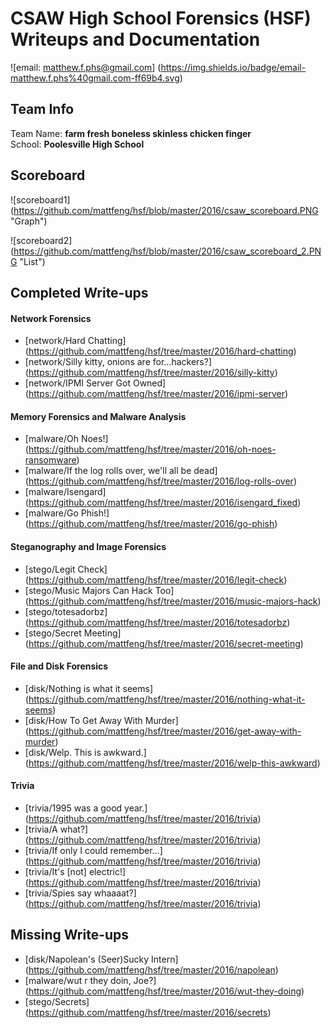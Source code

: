 # CSAW High School Forensics (HSF) Writeups and Documentation

![email: matthew.f.phs@gmail.com] (https://img.shields.io/badge/email-matthew.f.phs%40gmail.com-ff69b4.svg)

## Team Info
Team Name: **farm fresh boneless skinless chicken finger** <br />
School: **Poolesville High School** <br />

## Scoreboard

![scoreboard1] (https://github.com/mattfeng/hsf/blob/master/2016/csaw_scoreboard.PNG "Graph")

![scoreboard2] (https://github.com/mattfeng/hsf/blob/master/2016/csaw_scoreboard_2.PNG "List")

## Completed Write-ups

#### Network Forensics
* [network/Hard Chatting] (https://github.com/mattfeng/hsf/tree/master/2016/hard-chatting)
* [network/Silly kitty, onions are for...hackers?] (https://github.com/mattfeng/hsf/tree/master/2016/silly-kitty)
* [network/IPMI Server Got Owned] (https://github.com/mattfeng/hsf/tree/master/2016/ipmi-server)

#### Memory Forensics and Malware Analysis
* [malware/Oh Noes!] (https://github.com/mattfeng/hsf/tree/master/2016/oh-noes-ransomware)
* [malware/If the log rolls over, we'll all be dead] (https://github.com/mattfeng/hsf/tree/master/2016/log-rolls-over)
* [malware/Isengard] (https://github.com/mattfeng/hsf/tree/master/2016/isengard_fixed)
* [malware/Go Phish!] (https://github.com/mattfeng/hsf/tree/master/2016/go-phish)

#### Steganography and Image Forensics
* [stego/Legit Check] (https://github.com/mattfeng/hsf/tree/master/2016/legit-check)
* [stego/Music Majors Can Hack Too] (https://github.com/mattfeng/hsf/tree/master/2016/music-majors-hack)
* [stego/totesadorbz] (https://github.com/mattfeng/hsf/tree/master/2016/totesadorbz)
* [stego/Secret Meeting] (https://github.com/mattfeng/hsf/tree/master/2016/secret-meeting)

#### File and Disk Forensics
* [disk/Nothing is what it seems] (https://github.com/mattfeng/hsf/tree/master/2016/nothing-what-it-seems) 
* [disk/How To Get Away With Murder] (https://github.com/mattfeng/hsf/tree/master/2016/get-away-with-murder)
* [disk/Welp. This is awkward.] (https://github.com/mattfeng/hsf/tree/master/2016/welp-this-awkward)

#### Trivia
* [trivia/1995 was a good year.] (https://github.com/mattfeng/hsf/tree/master/2016/trivia)
* [trivia/A what?] (https://github.com/mattfeng/hsf/tree/master/2016/trivia)
* [trivia/If only I could remember...] (https://github.com/mattfeng/hsf/tree/master/2016/trivia)
* [trivia/It's [not] electric!] (https://github.com/mattfeng/hsf/tree/master/2016/trivia)
* [trivia/Spies say whaaaat?] (https://github.com/mattfeng/hsf/tree/master/2016/trivia)

## Missing Write-ups
* [disk/Napolean's (Seer)Sucky Intern] (https://github.com/mattfeng/hsf/tree/master/2016/napolean)
* [malware/wut r they doin, Joe?] (https://github.com/mattfeng/hsf/tree/master/2016/wut-they-doing)
* [stego/Secrets] (https://github.com/mattfeng/hsf/tree/master/2016/secrets)
